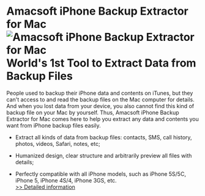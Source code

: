 # Amacsoft iPhone Backup Extractor for Mac<br />![Amacsoft iPhone Backup Extractor for Mac](https://mycommerce.akamaized.net/api/pimages/P300948164/BIG/300948164.PNG)<br />World's 1st Tool to Extract Data from Backup Files

People used to backup their iPhone data and contents on iTunes, but they can't access to and read the backup files on the Mac computer for details. And when you lost data from your device, you also cannot find this kind of backup file on your Mac by yourself. Thus, Amacsoft iPhone Backup Extractor for Mac comes here to help you extract any data and contents you want from iPhone backup files easily.

* Extract all kinds of data from backup files: contacts, SMS, call history, photos, videos, Safari, notes, etc;

* Humanized design, clear structure and arbitrarily preview all files with details;

* Perfectly compatible with all iPhone models, such as iPhone 5S/5C, iPhone 5, iPhone 4S/4, iPhone 3GS, etc.<br />[>> Detailed information](https://secure.shareit.com/shareit/product.html?productid=300948164&affiliateid=200057808)